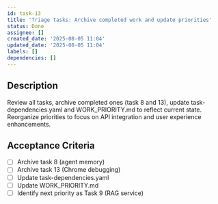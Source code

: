 ```yaml
---
id: task-13
title: 'Triage tasks: Archive completed work and update priorities'
status: Done
assignee: []
created_date: '2025-08-05 11:04'
updated_date: '2025-08-05 11:04'
labels: []
dependencies: []
---
```


## Description

Review all tasks, archive completed ones (task 8 and 13), update task-dependencies.yaml and WORK_PRIORITY.md to reflect current state. Reorganize priorities to focus on API integration and user experience enhancements.

## Acceptance Criteria

- [ ] Archive task 8 (agent memory)
- [ ] Archive task 13 (Chrome debugging)
- [ ] Update task-dependencies.yaml
- [ ] Update WORK_PRIORITY.md
- [ ] Identify next priority as Task 9 (RAG service)
